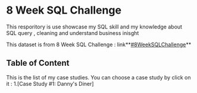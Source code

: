 # 8 Week SQL Challenge
This resporitory is use showcase my SQL skill and my knowledge about SQL query , cleaning and understand business inisght

This dataset is from 8 Week SQL Challenge : link**[#8WeekSQLChallenge](https://8weeksqlchallenge.com)**

## Table of Content

This is the list of my case studies. You can choose a case study by click on it :
1.[Case Study #1: Danny's Diner]
